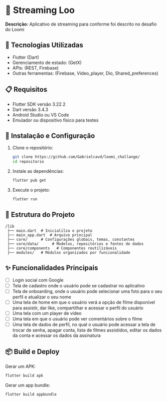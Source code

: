 # 📱 Streaming Loo

**Descrição:** Aplicativo de streaming para conforme foi descrito no desafio do Loomi

## 🚀 Tecnologias Utilizadas

- Flutter (Dart)
- Gerenciamento de estado: (GetX)
- APIs: (REST, Firebase)
- Outras ferramentas: (Firebase, Video_player, Dio, Shared_preferences)

## 📋 Requisitos

- Flutter SDK versão 3.22.2
- Dart versão 3.4.3
- Android Studio ou VS Code
- Emulador ou dispositivo físico para testes

## 🔧 Instalação e Configuração

1. Clone o repositório:
   ```bash
   git clone https://github.com/Gabrielcavd/loomi_challange/
   cd repositorio
   ```
2. Instale as dependências:
   ```bash
   flutter pub get
   ```
3. Execute o projeto:
   ```bash
   flutter run
   ```

## 📂 Estrutura do Projeto

```plaintext
/lib
 ├── main.dart  # Inicialilza o projeto
 ├── main_app.dart  # Arquivo principal
 ├── core/      # Configurações globais, temas, constantes
 ├── core/data/      # Modelos, repositórios e fontes de dados
 ├── core/components   # Componentes reutilizáveis
 ├── modules/   # Módulos organizados por funcionalidade 
```

## ✨ Funcionalidades Principais

- [ ] Login social com Google
- [ ] Tela de cadastro onde o usuário pode se cadastrar no aplicativo
- [ ] Tela de onboarding, onde o usuário pode selecionar uma foto para o seu perfil e atualizar o seu nome
- [ ] Uma tela de home em que o usuário verá a opção de filme disponível para assistir, dar like, compartilhar e acessar o perfil do usuário
- [ ] Uma tela com um player de vídeo
- [ ] Uma tela em que o usuário pode ver comentários sobre o filme
- [ ] Uma tela de dados de perfil, no qual o usuário pode acessar a tela de trocar de senha, apagar conta, lista de filmes assistidos, editar os dados da conta e acessar os dados da assinatura

## 📦 Build e Deploy

Gerar um APK:
```bash
flutter build apk
```
Gerar um app bundle:
```bash
flutter build appbundle
```
